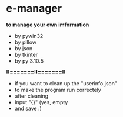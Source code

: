 # e-manager
**to manage your own imformation**

- by pywin32
- by pillow
- by json
- by tkinter
- by py 3.10.5

**!!=======!!=======!!**
- if you want to clean up the "userinfo.json"
- to make the program run correctely
- after cleaning
- input "{}" (yes, empty
- and save :)
